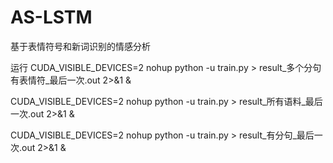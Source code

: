 # AS-LSTM
基于表情符号和新词识别的情感分析

运行
CUDA_VISIBLE_DEVICES=2 nohup python -u train.py > result_多个分句有表情符_最后一次.out 2>&1 &

CUDA_VISIBLE_DEVICES=2 nohup python -u train.py > result_所有语料_最后一次.out 2>&1 &

CUDA_VISIBLE_DEVICES=2 nohup python -u train.py > result_有分句_最后一次.out 2>&1 &
